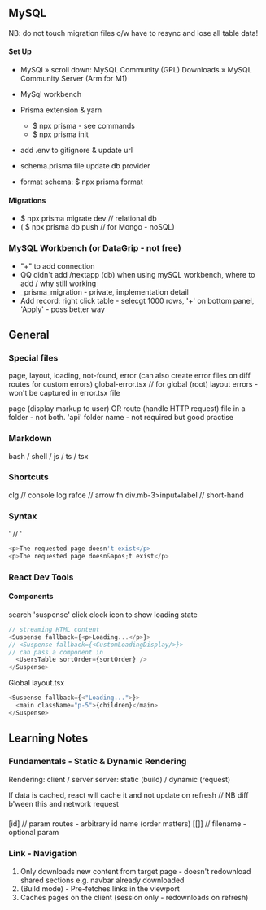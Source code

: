 ## MySQL

NB: do not touch migration files o/w have to resync and lose all table data!

#### Set Up

- MySQl » scroll down: MySQL Community (GPL) Downloads » MySQL Community Server (Arm for M1)
- MySql workbench
- Prisma extension & yarn
  - $ npx prisma - see commands
  - $ npx prisma init
- add .env to gitignore & update url
- schema.prisma file update db provider

- format schema: $ npx prisma format

#### Migrations

- $ npx prisma migrate dev // relational db
- ( $ npx prisma db push // for Mongo - noSQL)

### MySQL Workbench (or DataGrip - not free)

- "+" to add connection
- QQ didn't add /nextapp (db) when using mySQL workbench, where to add / why still working
- \_prisma_migration - private, implementation detail
- Add record: right click table - selecgt 1000 rows, '+' on bottom panel, 'Apply' - poss better way

## General

### Special files

page, layout, loading, not-found, error (can also create error files on diff routes for custom errors)
global-error.tsx // for global (root) layout errors - won't be captured in error.tsx file

page (display markup to user) OR route (handle HTTP request) file in a folder - not both.
'api' folder name - not required but good practise

### Markdown

bash / shell / js / ts / tsx

### Shortcuts

clg // console log
rafce // arrow fn
div.mb-3>input+label // short-hand

### Syntax

&apos; // '

```ts
<p>The requested page doesn't exist</p>
<p>The requested page doesn&apos;t exist</p>
```

### React Dev Tools

#### Components

search 'suspense'
click clock icon to show loading state

```ts
// streaming HTML content
<Suspense fallback={<p>Loading...</p>}>
// <Suspense fallback={<CustomLoadingDisplay/>}>
// can pass a component in
  <UsersTable sortOrder={sortOrder} />
</Suspense>
```

Global
layout.tsx

```ts
<Suspense fallback={<"Loading...">}>
  <main className="p-5">{children}</main>
</Suspense>
```

## Learning Notes

### Fundamentals - Static & Dynamic Rendering

Rendering: client / server
server: static (build) / dynamic (request)

If data is cached, react will cache it and not update on refresh // NB diff b'ween this and network request

###

[id] // param routes - arbitrary id name (order matters)
[[]] // filename - optional param

### Link - Navigation

1. Only downloads new content from target page - doesn't redownload shared sections e.g. navbar already downloaded
2. (Build mode) - Pre-fetches links in the viewport
3. Caches pages on the client (session only - redownloads on refresh)
